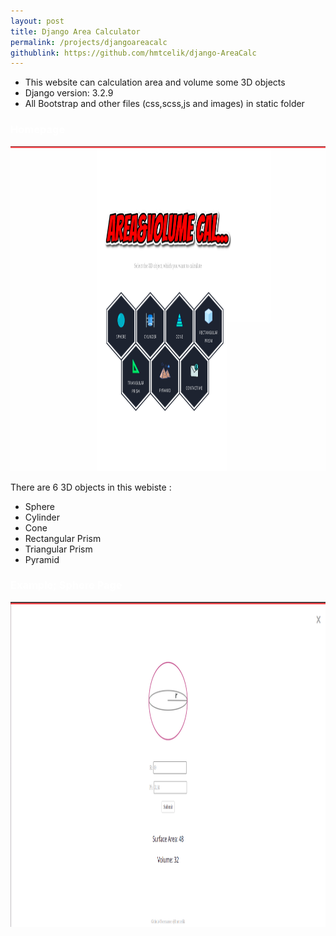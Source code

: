 ```yaml
---
layout: post
title: Django Area Calculator
permalink: /projects/djangoareacalc
githublink: https://github.com/hmtcelik/django-AreaCalc
---
```


- This website can calculation area and volume some 3D objects
- Django version: 3.2.9
- All Bootstrap and other files (css,scss,js and images) in static folder

<h3 style="color:white;">Homepage</h3>
<img src="/assets/img/areacalc1.png" alt="ss1" width="1000" height="520"/>


There are 6 3D objects in this webiste :
- Sphere
- Cylinder
- Cone
- Rectangular Prism
- Triangular Prism
- Pyramid

<h3 style="color:white;">Example; Sphere Page</h3>
<img src="/assets/img/areacalc2.png" alt="ss2" width="1000" height="520"/>





